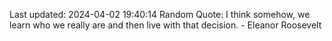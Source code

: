 Last updated: 2024-04-02 19:40:14
Random Quote: I think somehow, we learn who we really are and then live with that decision. - Eleanor Roosevelt